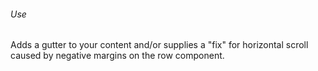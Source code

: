 ###### Use
Adds a gutter to your content and/or supplies a "fix" for horizontal scroll caused by negative margins on the row component.
